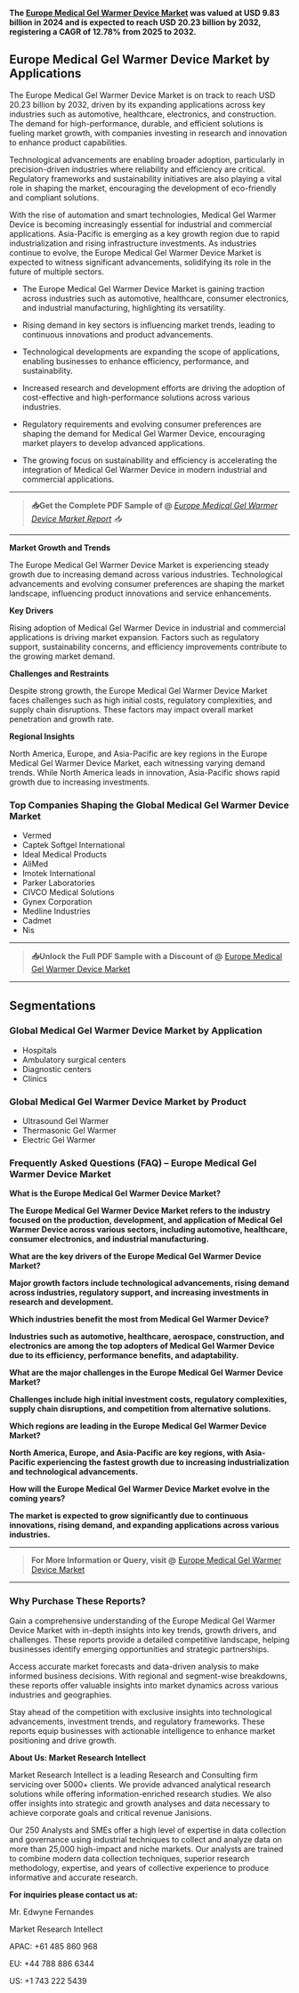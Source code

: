 <p><strong>The <a href="https://www.marketresearchintellect.com/download-sample/?rid=572688&amp;utm_source=Pulse-April-Europe&amp;utm_medium=852">Europe Medical Gel Warmer Device Market</a> was valued at USD 9.83 billion in 2024 and is expected to reach USD 20.23 billion by 2032, registering a CAGR of 12.78% from 2025 to 2032.</strong></p><h2>Europe Medical Gel Warmer Device Market by Applications&nbsp;</h2><p><p>The Europe Medical Gel Warmer Device Market is on track to reach USD 20.23 billion by 2032, driven by its expanding applications across key industries such as automotive, healthcare, electronics, and construction. The demand for high-performance, durable, and efficient solutions is fueling market growth, with companies investing in research and innovation to enhance product capabilities.</p><p>Technological advancements are enabling broader adoption, particularly in precision-driven industries where reliability and efficiency are critical. Regulatory frameworks and sustainability initiatives are also playing a vital role in shaping the market, encouraging the development of eco-friendly and compliant solutions.</p><p>With the rise of automation and smart technologies, Medical Gel Warmer Device is becoming increasingly essential for industrial and commercial applications. Asia-Pacific is emerging as a key growth region due to rapid industrialization and rising infrastructure investments. As industries continue to evolve, the Europe Medical Gel Warmer Device Market is expected to witness significant advancements, solidifying its role in the future of multiple sectors.</p></p><ul><li><p>The Europe Medical Gel Warmer Device Market is gaining traction across industries such as automotive, healthcare, consumer electronics, and industrial manufacturing, highlighting its versatility.</p></li><li><p>Rising demand in key sectors is influencing market trends, leading to continuous innovations and product advancements.</p></li><li><p>Technological developments are expanding the scope of applications, enabling businesses to enhance efficiency, performance, and sustainability.</p></li><li><p>Increased research and development efforts are driving the adoption of cost-effective and high-performance solutions across various industries.</p></li><li><p>Regulatory requirements and evolving consumer preferences are shaping the demand for Medical Gel Warmer Device, encouraging market players to develop advanced applications.</p></li><li><p>The growing focus on sustainability and efficiency is accelerating the integration of Medical Gel Warmer Device in modern industrial and commercial applications.</p></li></ul><hr /><blockquote><p><strong><span class="font-[700]">📥Get the Complete PDF Sample of @ </span></strong><em><span class="font-[700]"><a href="https://www.marketresearchintellect.com/download-sample/?rid=572688&amp;utm_source=Pulse-April-Europe&amp;utm_medium=852" target="_blank" data-tracking-control-name="article-ssr-frontend-pulse_little-text-block" data-tracking-will-navigate="" data-test-link="">Europe Medical Gel Warmer Device Market Report</a>&nbsp;📥</span></em></p></blockquote><hr /><p class="" data-start="77" data-end="360"><strong data-start="77" data-end="105">Market Growth and Trends</strong></p><p class="" data-start="77" data-end="360">The Europe Medical Gel Warmer Device Market is experiencing steady growth due to increasing demand across various industries. Technological advancements and evolving consumer preferences are shaping the market landscape, influencing product innovations and service enhancements.</p><p class="" data-start="362" data-end="606"><strong data-start="362" data-end="377">Key Drivers</strong></p><p class="" data-start="362" data-end="606">Rising adoption of Medical Gel Warmer Device in industrial and commercial applications is driving market expansion. Factors such as regulatory support, sustainability concerns, and efficiency improvements contribute to the growing market demand.</p><p class="" data-start="608" data-end="849"><strong data-start="608" data-end="637">Challenges and Restraints</strong></p><p class="" data-start="608" data-end="849">Despite strong growth, the Europe Medical Gel Warmer Device Market faces challenges such as high initial costs, regulatory complexities, and supply chain disruptions. These factors may impact overall market penetration and growth rate.</p><p class="" data-start="851" data-end="1095"><strong data-start="851" data-end="872">Regional Insights</strong></p><p class="" data-start="851" data-end="1095">North America, Europe, and Asia-Pacific are key regions in the Europe Medical Gel Warmer Device Market, each witnessing varying demand trends. While North America leads in innovation, Asia-Pacific shows rapid growth due to increasing investments.</p><p><h3>Top Companies Shaping the Global Medical Gel Warmer Device Market </h3><ul><li>Vermed</li><li>Captek Softgel International</li><li>Ideal Medical Products</li><li>AliMed</li><li>Imotek International</li><li>Parker Laboratories</li><li>CIVCO Medical Solutions</li><li>Gynex Corporation</li><li>Medline Industries</li><li>Cadmet</li><li>Nis</li></ul></p><hr /><blockquote><p><strong>📥Unlock the Full PDF Sample with a Discount of @</strong> <a href="https://www.marketresearchintellect.com/ask-for-discount/?rid=572688&amp;utm_source=Pulse-April-Europe&amp;utm_medium=852">Europe Medical Gel Warmer Device Market</a></p></blockquote><hr /><p><h2>Segmentations</h2><h3>Global Medical Gel Warmer Device Market by Application</h3><ul><li>Hospitals</li><li>Ambulatory surgical centers</li><li>Diagnostic centers</li><li>Clinics</li></ul><h3>Global Medical Gel Warmer Device Market by Product</h3><ul><li>Ultrasound Gel Warmer</li><li>Thermasonic Gel Warmer</li><li>Electric Gel Warmer</li></ul></p><h3><strong>Frequently Asked Questions (FAQ) &ndash; Europe Medical Gel Warmer Device Market</strong></h3><p><strong>What is the Europe Medical Gel Warmer Device Market?</strong></p><p><strong>The Europe Medical Gel Warmer Device Market refers to the industry focused on the production, development, and application of Medical Gel Warmer Device across various sectors, including automotive, healthcare, consumer electronics, and industrial manufacturing.</strong></p><p><strong>What are the key drivers of the Europe Medical Gel Warmer Device Market?</strong></p><p><strong>Major growth factors include technological advancements, rising demand across industries, regulatory support, and increasing investments in research and development.</strong></p><p><strong>Which industries benefit the most from Medical Gel Warmer Device?</strong></p><p><strong>Industries such as automotive, healthcare, aerospace, construction, and electronics are among the top adopters of Medical Gel Warmer Device due to its efficiency, performance benefits, and adaptability.</strong></p><p><strong>What are the major challenges in the Europe Medical Gel Warmer Device Market?</strong></p><p><strong>Challenges include high initial investment costs, regulatory complexities, supply chain disruptions, and competition from alternative solutions.</strong></p><p><strong>Which regions are leading in the Europe Medical Gel Warmer Device Market?</strong></p><p><strong>North America, Europe, and Asia-Pacific are key regions, with Asia-Pacific experiencing the fastest growth due to increasing industrialization and technological advancements.</strong></p><p><strong>How will the Europe Medical Gel Warmer Device Market evolve in the coming years?</strong></p><p><strong>The market is expected to grow significantly due to continuous innovations, rising demand, and expanding applications across various industries.</strong></p><hr /><blockquote><p><span class="font-[700]"><strong>For More Information or Query, visit&nbsp;@</strong>&nbsp;</span><span class="font-[700]"><a href="https://www.marketresearchintellect.com/product/global-medical-gel-warmer-device-market-size-forecast/?utm_source=Linkedin&utm_medium=852" target="_blank" data-tracking-control-name="article-ssr-frontend-pulse_little-text-block" data-tracking-will-navigate="" data-test-link="">Europe Medical Gel Warmer Device Market</a></span></p></blockquote><hr /><h3><strong data-start="0" data-end="31">Why Purchase These Reports?</strong></h3><p class="" data-start="35" data-end="297">Gain a comprehensive understanding of the Europe Medical Gel Warmer Device Market with in-depth insights into key trends, growth drivers, and challenges. These reports provide a detailed competitive landscape, helping businesses identify emerging opportunities and strategic partnerships.</p><p class="" data-start="299" data-end="540">Access accurate market forecasts and data-driven analysis to make informed business decisions. With regional and segment-wise breakdowns, these reports offer valuable insights into market dynamics across various industries and geographies.</p><p class="" data-start="542" data-end="784">Stay ahead of the competition with exclusive insights into technological advancements, investment trends, and regulatory frameworks. These reports equip businesses with actionable intelligence to enhance market positioning and drive growth.</p><p><strong><span class="font-[700]">About Us: Market Research Intellect</span></strong></p><p><span class="">Market Research Intellect is a leading Research and Consulting firm servicing over 5000+ clients. We provide advanced analytical research solutions while offering information-enriched research studies.&nbsp;</span>We also offer insights into strategic and growth analyses and data necessary to achieve corporate goals and critical revenue Janisions.</p><p><span class="">Our 250 Analysts and SMEs offer a high level of expertise in data collection and governance using industrial techniques to collect and analyze data on more than 25,000 high-impact and niche markets. Our analysts are trained to combine modern data collection techniques, superior research methodology, expertise, and years of collective experience to produce informative and accurate research.</span></p><p><strong>For inquiries please contact us at:</strong></p><p>Mr. Edwyne Fernandes</p><p>Market Research Intellect</p><p>APAC: +61 485 860 968</p><p>EU: +44 788 886 6344</p><p>US: +1 743 222 5439</p>